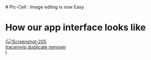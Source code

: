 <!DOCTYPE html>
<html>
<head>
    <title>Pic-Cell Poster</title>
    <link rel="stylesheet" href="style.css">
</head>
<body>
    <div class="poster">
        # Pic-Cell : Image editng is now Easy
        <h1>How our app interface looks like</h1>
        (<a href="https://ibb.co/vvXsQBv"><img src="https://i.ibb.co/cXYbCvX/Screenshot-205.png" alt="Screenshot-205" border="0"></a><br /><a target='_blank' href='https://dedupelist.com/'>tracemyip duplicate remover</a><br />)
    </div>
</body>
</html>
